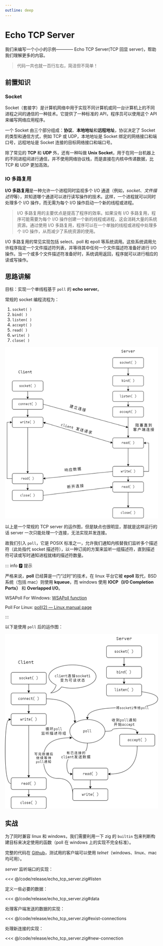 ```yaml
---
outline: deep
---
```


# Echo TCP Server

我们来编写一个小小的示例———— Echo TCP Server(TCP 回显 server)，帮助我们理解更多的内容。

> 代码一共也就一百行左右，简洁但不简单！

## 前置知识

### Socket

Socket（套接字）是计算机网络中用于实现不同计算机或同一台计算机上的不同进程之间的通信的一种技术。它提供了一种标准的 API，程序员可以使用这个 API 来编写网络应用程序。

一个 Socket 由三个部分组成：**协议**、**本地地址**和**远程地址**，协议决定了 Socket 的类型和通信方式，例如 TCP 或 UDP，本地地址是 Socket 绑定的网络接口和端口号，远程地址是 Socket 连接的目标网络接口和端口号。

除了常见的 **TCP** 和 **UDP** 外，还有一种叫做 **Unix Socket**，用于在同一台机器上的不同进程间进行通信，并不使用网络协议栈，而是直接在内核中传递数据，比 TCP 和 UDP 更加高效。

### IO 多路复用

**I/O 多路复用**是一种允许一个进程同时监视多个 I/O 通道（例如，_socket_、*文件描述符*等），并知道哪个通道可以进行读写操作的技术。这样，一个进程就可以同时处理多个 I/O 操作，而无需为每个 I/O 操作启动一个新的线程或进程。

> I/O 多路复用的主要优点是提高了程序的效率。如果没有 I/O 多路复用，程序可能需要为每个 I/O 操作创建一个新的线程或进程，这会消耗大量的系统资源。通过使用 I/O 多路复用，程序可以在一个单独的线程或进程中处理多个 I/O 操作，从而减少了系统资源的使用。

I/O 多路复用的常见实现包括 select、poll 和 epoll 等系统调用。这些系统调用允许程序指定一个文件描述符列表，并等待其中任何一个文件描述符准备好进行 I/O 操作。当一个或多个文件描述符准备好时，系统调用返回，程序就可以进行相应的读或写操作。

## 思路讲解

目标：实现一个单线程基于 `poll` 的 **echo server**。

常规的 socket 编程流程为：

1. `socket( )`
2. `bind( )`
3. `listen( )`
4. `accept( )`
5. `read( )`
6. `write( )`
7. `close( )`

![tcp](../picture/echo_tcp_server/tcp.drawio.png)

以上是一个常规的 TCP server 的运作图，但是缺点也很明显，那就是这样运行的话 server 一次只能处理一个连接，无法实现并发连接。

故我们引入 `poll`，它是 POSIX 标准之一，允许我们通知内核替我们监听多个描述符（此处指代 socket 描述符），以一种订阅的方案来监听一组描述符，直到描述符可读或写时通知进程就绪的描述符数量。

::: info 🅿️ 提示

严格来说，**poll** 已经算是一门“过时”的技术，在 linux 平台它被 **epoll** 取代，BSD 系统（包括 mac）则使用 **kqueue**，而 windows 使用 **IOCP（I/O Completion Ports）** 和 **Overlapped I/O**。

WSAPoll For Windows: [WSAPoll function](https://learn.microsoft.com/en-us/windows/win32/api/winsock2/nf-winsock2-wsapoll)

Poll For Linux: [poll(2) — Linux manual page](https://man7.org/linux/man-pages/man2/poll.2.html)

:::

以下是使用 `poll` 后的运作图：

![tcp](../picture/echo_tcp_server/tcp_poll.drawio.png)

## 实战

为了同时兼容 linux 和 windows，我们需要利用一下 zig 的 `builtin` 包来判断构建目标来决定使用的函数（poll 在 windows 上的实现不完全标准）。

完整的代码在 [Github](https://github.com/zigcc/zig-course/tree/main/course/code/release/echo_tcp_server.zig)，测试用的客户端可以使用 _telnet_（windows、linux、mac 均可用）。

_server_ 监听端口的实现：

<<< @/code/release/echo_tcp_server.zig#listen

定义一些必要的数据：

<<< @/code/release/echo_tcp_server.zig#data

处理客户端发送的数据的实现：

<<< @/code/release/echo_tcp_server.zig#exist-connections

处理新连接的实现：

<<< @/code/release/echo_tcp_server.zig#new-connection
